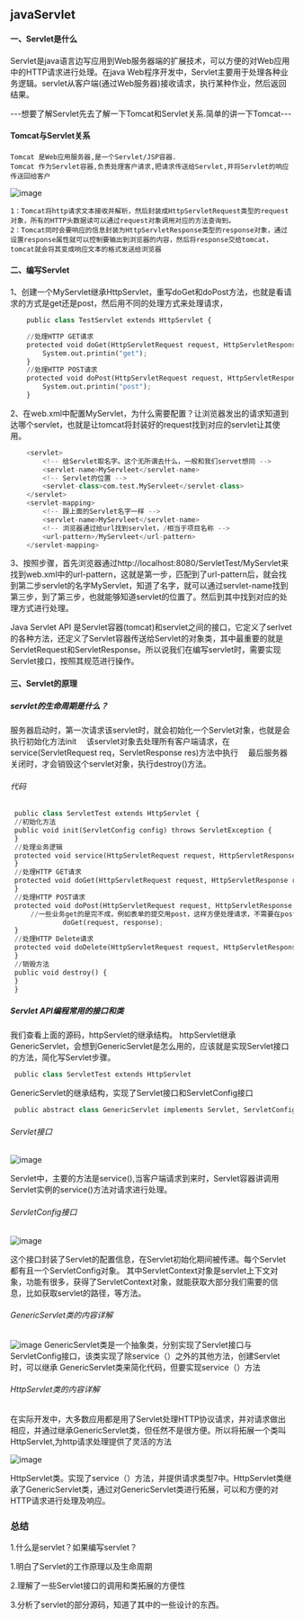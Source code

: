 ## javaServlet


#### 一、Servlet是什么
Servlet是java语言边写应用到Web服务器端的扩展技术，可以方便的对Web应用中的HTTP请求进行处理。在java Web程序开发中，Servlet主要用于处理各种业务逻辑。servlet从客户端(通过Web服务器)接收请求，执行某种作业，然后返回结果。

---想要了解Servlet先去了解一下Tomcat和Servlet关系.简单的讲一下Tomcat---
#### Tomcat与Servlet关系
    Tomcat 是Web应用服务器,是一个Servlet/JSP容器. 
    Tomcat 作为Servlet容器,负责处理客户请求,把请求传送给Servlet,并将Servlet的响应传送回给客户
    
   ![image](C:\Users\Administrator\Pictures\捕获.jpg)
    
    1：Tomcat将http请求文本接收并解析，然后封装成HttpServletRequest类型的request对象，所有的HTTP头数据读可以通过request对象调用对应的方法查询到。
    2：Tomcat同时会要响应的信息封装为HttpServletResponse类型的response对象，通过设置response属性就可以控制要输出到浏览器的内容，然后将response交给tomcat，tomcat就会将其变成响应文本的格式发送给浏览器
    
    
#### 二、编写Servlet

   1、创建一个MyServlet继承HttpServlet，重写doGet和doPost方法，也就是看请求的方式是get还是post，然后用不同的处理方式来处理请求，
    
```python
    public class TestServlet extends HttpServlet {

	//处理HTTP GET请求
	protected void doGet(HttpServletRequest request, HttpServletResponse response) throws ServletException, IOException {
	    System.out.printin("get");
	}
	//处理HTTP POST请求
	protected void doPost(HttpServletRequest request, HttpServletResponse response) throws ServletException, IOException {
		System.out.printin("post");
	}
```	
	
2、在web.xml中配置MyServlet，为什么需要配置？让浏览器发出的请求知道到达哪个servlet，也就是让tomcat将封装好的request找到对应的servlet让其使用。
   
```python
    <servlet>
		<!-- 给Servlet取名字。这个无所谓去什么，一般和我们servet想同 -->
		<servlet-name>MyServleet</servlet-name>
		<!-- Servlet的位置 -->
		<servlet-class>com.test.MyServleet</servlet-class>
	</servlet>
	<servlet-mapping>
		<!-- 跟上面的Servlet名字一样 -->
		<servlet-name>MyServleet</servlet-name>
		<!-- 浏览器通过给url找到servlet，/相当于项目名称 -->
		<url-pattern>/MyServleet</url-pattern>
	</servlet-mapping>
```
3、按照步骤，首先浏览器通过http://localhost:8080/ServletTest/MyServlet来找到web.xml中的url-pattern，这就是第一步，匹配到了url-pattern后，就会找到第二步servlet的名字MyServlet，知道了名字，就可以通过servlet-name找到第三步，到了第三步，也就能够知道servlet的位置了。然后到其中找到对应的处理方式进行处理。

Java Servlet API 是Servlet容器(tomcat)和servlet之间的接口，它定义了serlvet的各种方法，还定义了Servlet容器传送给Servlet的对象类，其中最重要的就是ServletRequest和ServletResponse。所以说我们在编写servlet时，需要实现Servlet接口，按照其规范进行操作。


#### 三、Servlet的原理
#####   servlet的生命周期是什么？
服务器启动时，第一次请求该servlet时，就会初始化一个Servlet对象，也就是会执行初始化方法init
　该servlet对象去处理所有客户端请求，在service(ServletRequest req，ServletResponse res)方法中执行
　最后服务器关闭时，才会销毁这个servlet对象，执行destroy()方法。
###### 代码
   ```python
    public class ServletTest extends HttpServlet {
	//初始化方法
	public void init(ServletConfig config) throws ServletException {
	}
	//处理业务逻辑
	protected void service(HttpServletRequest request, HttpServletResponse response) throws ServletException, IOException {
	}
	//处理HTTP GET请求
	protected void doGet(HttpServletRequest request, HttpServletResponse response) throws ServletException, IOException {
	}
	//处理HTTP POST请求
	protected void doPost(HttpServletRequest request, HttpServletResponse response) throws ServletException, IOException {
		//一些业务get的是完不成，例如表单的提交用post，这样方便处理请求，不需要在post和get来回写很多代码。
				doGet(request, response);
	}
	//处理HTTP Delete请求
	protected void doDelete(HttpServletRequest request, HttpServletResponse response) throws ServletException, IOException {
	}
	//销毁方法
	public void destroy() {
	}
    }
```
#####  Servlet API编程常用的接口和类

我们查看上面的源码，httpServlet的继承结构。
    httpServlet继承GenericServlet，会想到GenericServlet是怎么用的，应该就是实现Servlet接口的方法，简化写Servlet步骤。
   ```python
    public class ServletTest extends HttpServlet
   ```
GenericServlet的继承结构，实现了Servlet接口和ServletConfig接口
   ```python 
    public abstract class GenericServlet implements Servlet, ServletConfig,   
   ``` 
######    Servlet接口
 ![image](C:\Users\Administrator\Pictures\Servlet.PNG)

Servlet中，主要的方法是service(),当客户端请求到来时，Servlet容器讲调用Servlet实例的service()方法对请求进行处理。

######    ServletConfig接口
![image](C:\Users\Administrator\Pictures\ServletConfig.PNG)

这个接口封装了Servlet的配置信息，在Servlet初始化期间被传递。每个Servlet都有且一个ServletConfig对象。
其中ServletContext对象是servlet上下文对象，功能有很多，获得了ServletContext对象，就能获取大部分我们需要的信息，比如获取servlet的路径，等方法。

######    GenericServlet类的内容详解
![image](C:\Users\Administrator\Pictures\GenericServlet.PNG)
 GenericServlet类是一个抽象类，分别实现了Servlet接口与ServletConfig接口，该类实现了除service（）之外的其他方法，创建Servlet时，可以继承 GenericServlet类来简化代码，但要实现service（）方法
######    HttpServlet类的内容详解
在实际开发中，大多数应用都是用了Servlet处理HTTP协议请求，并对请求做出相应，并通过继承GenericServlet类，但任然不是很方便。所以将拓展一个类叫HttpServlet,为http请求处理提供了灵活的方法

![image](C:\Users\Administrator\Pictures\HttpServlet.PNG)

HttpServlet类。实现了service（）方法，并提供请求类型7中。HttpServlet类继承了GenericServlet类，通过对GenericServlet类进行拓展，可以和方便的对HTTP请求进行处理及响应。

### 总结
1.什么是servlet？如果编写servlet？

1.明白了Servlet的工作原理以及生命周期

2.理解了一些Servlet接口的调用和类拓展的方便性

3.分析了servlet的部分源码，知道了其中的一些设计的东西。
